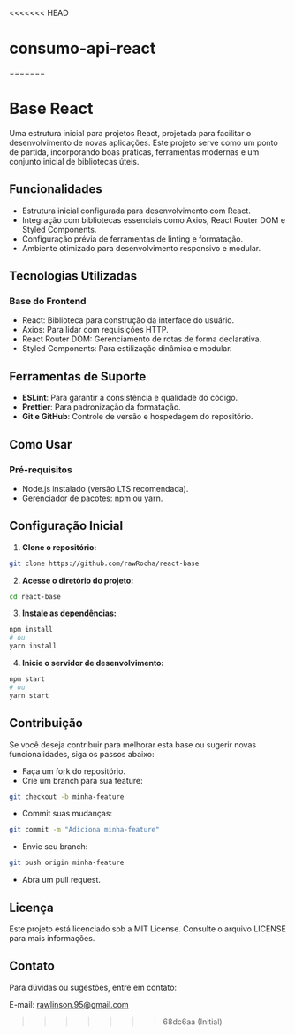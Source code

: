<<<<<<< HEAD
# consumo-api-react
=======
# **Base React**

Uma estrutura inicial para projetos React, projetada para facilitar o desenvolvimento de novas aplicações. Este projeto serve como um ponto de partida, incorporando boas práticas, ferramentas modernas e um conjunto inicial de bibliotecas úteis.

## **Funcionalidades**
- Estrutura inicial configurada para desenvolvimento com React.
- Integração com bibliotecas essenciais como Axios, React Router DOM e Styled Components.
- Configuração prévia de ferramentas de linting e formatação.
- Ambiente otimizado para desenvolvimento responsivo e modular.
  
## **Tecnologias Utilizadas**
### **Base do Frontend**
- React: Biblioteca para construção da interface do usuário.
- Axios: Para lidar com requisições HTTP.
- React Router DOM: Gerenciamento de rotas de forma declarativa.
- Styled Components: Para estilização dinâmica e modular.

## **Ferramentas de Suporte**
- **ESLint**: Para garantir a consistência e qualidade do código.
- **Prettier**: Para padronização da formatação.
- **Git e GitHub**: Controle de versão e hospedagem do repositório.
  
## **Como Usar**
### **Pré-requisitos**
- Node.js instalado (versão LTS recomendada).
- Gerenciador de pacotes: npm ou yarn.

## **Configuração Inicial**

1. **Clone o repositório:**
```bash
git clone https://github.com/rawRocha/react-base
```

2. **Acesse o diretório do projeto:**
```bash
cd react-base
```

3. **Instale as dependências:**

```bash
npm install
# ou
yarn install
```

4. **Inicie o servidor de desenvolvimento:**

```bash
npm start
# ou
yarn start
```

## **Contribuição**
Se você deseja contribuir para melhorar esta base ou sugerir novas funcionalidades, siga os passos abaixo:

- Faça um fork do repositório.
- Crie um branch para sua feature:
```bash
git checkout -b minha-feature
```
- Commit suas mudanças:
```bash
git commit -m "Adiciona minha-feature"
```
- Envie seu branch:
```bash
git push origin minha-feature
```
- Abra um pull request.
  
## **Licença**
Este projeto está licenciado sob a MIT License. Consulte o arquivo LICENSE para mais informações.

## **Contato**
Para dúvidas ou sugestões, entre em contato:

E-mail: rawlinson.95@gmail.com
>>>>>>> 68dc6aa (Initial)
